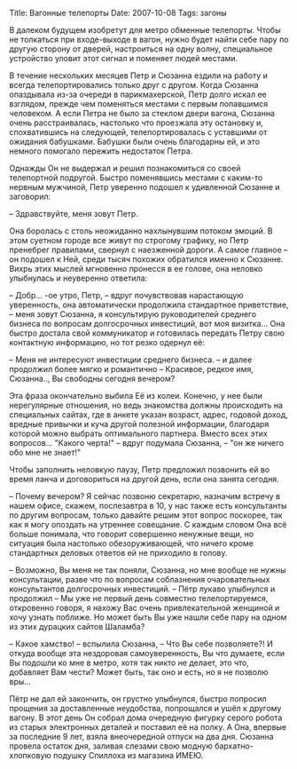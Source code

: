 Title: Вагонные телепорты
Date: 2007-10-08
Tags: загоны

В далеком будущем изобретут для метро обменные телепорты. Чтобы не толкаться при входе-выходе в вагон, нужно будет найти себе пару по другую сторону от дверей, настроиться на одну волну, специальное устройство уловит этот сигнал и поменяет людей местами.

В течение нескольких месяцев Петр и Сюзанна ездили на работу и всегда телепортировались только друг с другом. Когда Сюзанна опаздывала из-за очереди в парикмахерской, Петр долго искал ее взглядом, прежде чем поменяться местами с первым попавшимся человеком. А если Петра не было за стеклом двери вагона, Сюзанна очень расстраивалась, настолько что проезжала эту остановку и, спохватившись на следующей, телепортировалась с уставшими от ожидания бабушками. Бабушки были очень благодарны ей, и это немного помогало пережить недостаток Петра.

Однажды Он не выдержал и решил познакомиться со своей телепортной подругой. Быстро поменявшись местами с каким-то нервным мужчиной, Петр уверенно подошел к удивленной Сюзанне и заговорил:

– Здравствуйте, меня зовут Петр.

Она боролась с столь неожиданно нахлынувшим потоком эмоций. В этом суетном городе все живут по строгому графику, но Петр пренебрег правилами, свернул с наезженной дороги. А самое главное – он подошел к Ней, среди тысяч похожих обратился именно к Сюзанне. Вихрь этих мыслей мгновенно пронесся в ее голове, она неловко улыбнулась и неуверенно ответила:

– Добр... -ое утро, Петр, – вдруг почувствовав нарастающую уверенность, она автоматически продолжила стандартное приветствие, – меня зовут Сюзанна, я консультирую руководителей среднего бизнеса по вопросам долгосрочных инвестиций, вот моя визитка...
Она быстро достала свой коммуникатор и готовилась передать Петру свою контактную информацию, но тот резко одернул её:

– Меня не интересуют инвестиции среднего бизнеса. – и далее продолжил более мягко и романтично – Красивое, редкое имя, Сюзанна.., Вы свободны сегодня вечером?

Эта фраза окончательно выбила Её из колеи. Конечно, у нее были нерегулярные отношения, но ведь знакомства должны происходить на специальных сайтах, где в анкете указан возраст, адрес, годовой доход, вредные привычки и куча другой полезной информации, благодаря которой можно выбрать оптимального партнера. Вместо всех этих вопросов... "Какого черта!" – вдруг подумала Сюзанна, – "он же ничего обо мне не знает!"

Чтобы заполнить неловкую паузу, Петр предложил позвонить ей во время ланча и договориться на другой день, если она занята сегодня.

– Почему вечером? Я сейчас позвоню секретарю, назначим встречу в нашем офисе, скажем, послезавтра в 10, у нас также есть консультанты по другим вопросам, только давайте решим этот вопрос поскорее, так как я могу опоздать на утреннее совещание.
С каждым словом Она всё больше понимала, что говорит совершенно ненужные вещи, но ситуация была настолько обезоруживающей, что ничего кроме стандартных деловых ответов ей не приходило в голову.

– Возможно, Вы меня не так поняли, Сюзанна, но мне вообще не нужны консультации, разве что по вопросам соблазнения очаровательных консультантов долгосрочных инвестиций. – Пётр лукаво улыбнулся и продолжил – Мы уже не первый день совместно телепортируемся, откровенно говоря, я нахожу Вас очень привлекательной женщиной и хочу узнать поближе. Но может быть Вы уже нашли себе пару на одном из этих дурацких сайтов Шаламба?

– Какое хамство! – вспылила Сюзанна, – Что Вы себе позволяете?! И откуда вообще эта нездоровая самоуверенность, Вы что думаете, если Вы подошли ко мне в метро, хотя так никто не делает, это что, добавляет Вам чести? Может быть, так оно и есть, но я не позволю вры…

Пётр не дал ей закончить, он грустно улыбнулся, быстро попросил прощения за доставленные неудобства, попрощался и ушёл к другому вагону. В этот день Он собрал дома очередную фигурку серого робота из старых электронных деталей и поставил её на полку. А Она, впервые за последние 9 лет, взяла внеочередной отпуск на два дня. Сюзанна провела остаток дня, заливая слезами свою модную бархатно-хлопковую подушку Спиллоха из магазина ИМЕЮ.
